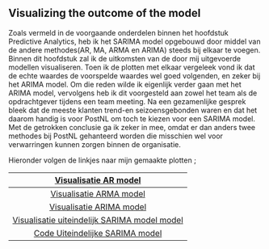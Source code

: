 ## Visualizing the outcome of the model

Zoals vermeld in de voorgaande onderdelen binnen het hoofdstuk Predictive Analytics, heb ik het SARIMA model opgebouwd door middel van de andere methodes(AR, MA, ARMA en ARIMA) steeds bij elkaar te voegen. Binnen dit hoofdstuk zal ik de uitkomsten van de door mij uitgevoerde modellen visualiseren. Toen ik de plotten met elkaar vergeleek vond ik dat de echte waardes de voorspelde waardes wel goed volgenden, en zeker bij het ARIMA model. Om die reden wilde ik eigenlijk verder gaan met het ARIMA model, vervolgens heb ik dit voorgesteld aan zowel het team als de opdrachtgever tijdens een team meeting. Na een gezamenlijke gesprek bleek dat de meeste klanten trend-en seizoensgebonden waren en dat het daarom handig is voor PostNL om toch te kiezen voor een SARIMA model. Met de getrokken conclusie ga ik zeker in mee, omdat er dan anders twee methodes bij PostNL gehanteerd worden die misschien wel voor verwarringen kunnen zorgen binnen de organisatie.

Hieronder volgen de linkjes naar mijn gemaakte plotten ;


|[Visualisatie AR model](https://github.com/Emir-Acikgoz-50/Minor-Data-Science/blob/main/Notebook%20Bewijzen/visualisatie%20AR%20model.PNG)|
|:-----:|
|[Visualisatie ARMA model](https://github.com/Emir-Acikgoz-50/Minor-Data-Science/blob/main/Notebook%20Bewijzen/Visualisatie%20ARMA%20model.PNG)|
|[Visualisatie ARIMA model](https://github.com/Emir-Acikgoz-50/Minor-Data-Science/blob/main/Notebook%20Bewijzen/visualisatie%20ARIMA%20model.PNG)|
|[Visualisatie uiteindelijk SARIMA model model](https://github.com/Emir-Acikgoz-50/Minor-Data-Science/blob/main/Notebook%20Bewijzen/visualisatie%20sarima.PNG) |
|[Code Uiteindelijke SARIMA model](https://github.com/Emir-Acikgoz-50/Minor-Data-Science/blob/main/Notebook%20Codes/SARIMA_model_klant_266_rolling_window_verschil.ipynb)|

